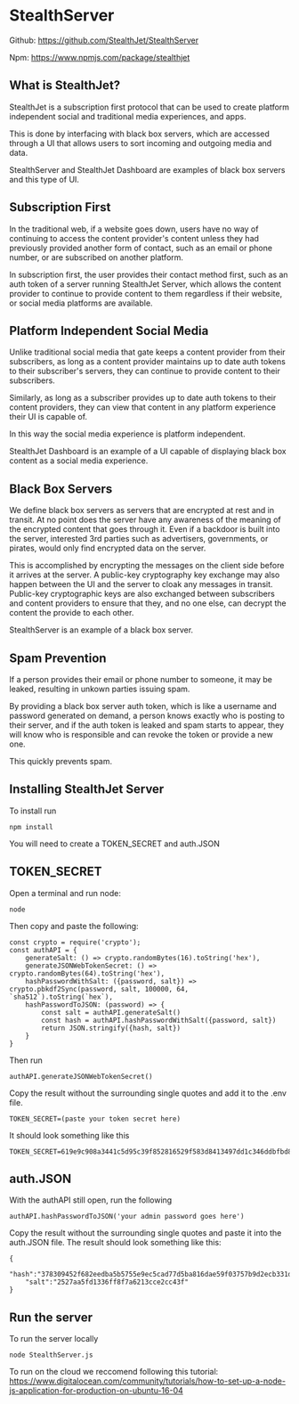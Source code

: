 # StealthServer

Github: https://github.com/StealthJet/StealthServer

Npm: https://www.npmjs.com/package/stealthjet

## What is StealthJet?

StealthJet is a subscription first protocol that can be used to create platform independent social and traditional media experiences, and apps.


This is done by interfacing with black box servers, which are accessed through a UI that allows users to sort incoming and outgoing media and data. 


StealthServer and StealthJet Dashboard are examples of black box servers and this type of UI.

## Subscription First

In the traditional web, if a website goes down, users have no way of continuing to access the content provider's content unless they had previously provided another form of contact, such as an email or phone number, or are subscribed on another platform.


In subscription first, the user provides their contact method first, such as an auth token of a server running StealthJet Server, which allows the content provider to continue to provide content to them regardless if their website, or social media platforms are available. 


## Platform Independent Social Media

Unlike traditional social media that gate keeps a content provider from their subscribers, as long as a content provider maintains up to date auth tokens to their subscriber's servers, they can continue to provide content to their subscribers. 

Similarly, as long as a subscriber provides up to date auth tokens to their content providers, they can view that content in any platform experience their UI is capable of. 

In this way the social media experience is platform independent.

StealthJet Dashboard is an example of a UI capable of displaying black box content as a social media experience.

## Black Box Servers

We define black box servers as servers that are encrypted at rest and in transit. At no point does the server have any awareness of the meaning of the encrypted content that goes through it. Even if a backdoor is built into the server, interested 3rd parties such as advertisers, governments, or pirates, would only find encrypted data on the server.


This is accomplished by encrypting the messages on the client side before it arrives at the server. A public-key cryptography key exchange may also happen between the UI and the server to cloak any messages in transit. Public-key cryptographic keys are also exchanged between subscribers and content providers to ensure that they, and no one else, can decrypt the content the provide to each other. 


StealthServer is an example of a black box server.

## Spam Prevention

If a person provides their email or phone number to someone, it may be leaked, resulting in unkown parties issuing spam. 

By providing a black box server auth token, which is like a username and password generated on demand, a person knows exactly who is posting to their server, and if the auth token is leaked and spam starts to appear, they will know who is responsible and can revoke the token or provide a new one. 

This quickly prevents spam.


## Installing StealthJet Server

To install run 
```
npm install
```


You will need to create a TOKEN_SECRET and auth.JSON

## TOKEN_SECRET

Open a terminal and run node:
```
node
```

Then copy and paste the following:
```
const crypto = require('crypto');
const authAPI = {
    generateSalt: () => crypto.randomBytes(16).toString('hex'),
    generateJSONWebTokenSecret: () => crypto.randomBytes(64).toString('hex'),
    hashPasswordWithSalt: ({password, salt}) => crypto.pbkdf2Sync(password, salt, 100000, 64, `sha512`).toString(`hex`),
    hashPasswordToJSON: (password) => {
        const salt = authAPI.generateSalt()
        const hash = authAPI.hashPasswordWithSalt({password, salt})
        return JSON.stringify({hash, salt})
    }
}
```

Then run 
```
authAPI.generateJSONWebTokenSecret()
```

Copy the result without the surrounding single quotes and add it to the .env file.
```
TOKEN_SECRET=(paste your token secret here)
```

It should look something like this
```
TOKEN_SECRET=619e9c908a3441c5d95c39f852816529f583d8413497dd1c346ddbfbd88a176f9bc36111dc8620882599d6bb9b6393b6e366e00e8f3b10e78e66b6113688516f
```

## auth.JSON

With the authAPI still open, run the following
```
authAPI.hashPasswordToJSON('your admin password goes here')
```

Copy the result without the surrounding single quotes and paste it into the auth.JSON file. 
The result should look something like this:
```
{
    "hash":"378309452f682eedba5b5755e9ec5cad77d5ba816dae59f03757b9d2ecb331db41bcdf9bcc69d899e451affa95ba7bba36baec8874d1d1c6e18d52587f274cc4",
    "salt":"2527aa5fd1336ff8f7a6213cce2cc43f"
}
```

## Run the server

To run the server locally
```
node StealthServer.js
```

To run on the cloud we reccomend following this tutorial: https://www.digitalocean.com/community/tutorials/how-to-set-up-a-node-js-application-for-production-on-ubuntu-16-04